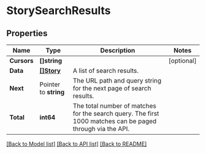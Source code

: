 # StorySearchResults

## Properties

Name | Type | Description | Notes
------------ | ------------- | ------------- | -------------
**Cursors** | **[]string** |  | [optional] 
**Data** | [**[]Story**](Story.md) | A list of search results. | 
**Next** | Pointer to **string** | The URL path and query string for the next page of search results. | 
**Total** | **int64** | The total number of matches for the search query. The first 1000 matches can be paged through via the API. | 

[[Back to Model list]](../README.md#documentation-for-models) [[Back to API list]](../README.md#documentation-for-api-endpoints) [[Back to README]](../README.md)


